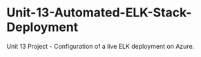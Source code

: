 # Unit-13-Automated-ELK-Stack-Deployment
Unit 13 Project - Configuration of a live ELK deployment on Azure.
